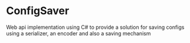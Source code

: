 # ConfigSaver
Web api implementation using C# to provide a solution for saving configs using a serializer, an encoder and also a saving mechanism
